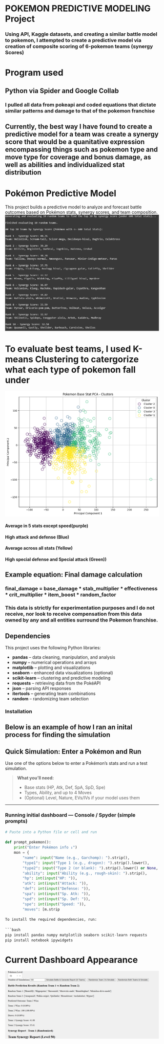 # POKEMON PREDICTIVE MODELING Project
### Using API, Kaggle datasets, and creating a similar battle model to pokemon, I attempted to create a predictive model via creation of composite scoring of 6-pokemon teams (synergy Scores)

# Program used
## Python via Spider and Google Collab 
### I pulled all data from pokeapi and coded equations that dictate similar patterns and damage to that of the pokemon franchise

## Currently, the best way I have found to create a predictive model for a team was create a synergy score that would be a quanitative expression encompassing things such as pokemon type and move type for coverage and bonus damage, as well as abilities and individualized stat distribution 
# Pokémon Predictive Model
This project builds a predictive model to analyze and forecast battle outcomes based on Pokémon stats, synergy scores, and team composition.
![Synergy Score Example](images/synergy.png)
# To evaluate best teams, I used K-means Clustering to catergorize what each type of pokemon fall under
![K-means Clustering for all known Pokemon](images/K-Means%20cluster.png)
#### Average in 5 stats except speed(purple)
#### High attack and defense (Blue)
#### Average across all stats (Yellow)
#### High special defense and Special attack (Green))

## Example equation: Final damage calculation
### final_damage = base_damage * stab_multiplier * effectiveness * crit_multiplier * item_boost * random_factor


### This data is strictly for experimentation purposes and I do not receive, nor look to receive compensation from this data owned by any and all entities surround the Pokemon franchise.

## Dependencies

This project uses the following Python libraries:

- **pandas** – data cleaning, manipulation, and analysis  
- **numpy** – numerical operations and arrays  
- **matplotlib** – plotting and visualizations  
- **seaborn** – enhanced data visualizations (optional)  
- **scikit-learn** – clustering and predictive modeling  
- **requests** – retrieving data from the PokéAPI  
- **json** – parsing API responses  
- **itertools** – generating team combinations  
- **random** – randomizing team selection  

### Installation


## Below is an example of how I ran an inital process for finding the simulation
## Quick Simulation: Enter a Pokémon and Run

Use one of the options below to enter a Pokémon’s stats and run a test simulation.

> **What you’ll need:**  
> - Base stats (HP, Atk, Def, SpA, SpD, Spe)  
> - Types, Ability, and up to 4 Moves  
> - (Optional) Level, Nature, EVs/IVs if your model uses them

---

### Running initial dashboard — Console / Spyder (simple prompts)

```python
# Paste into a Python file or cell and run

def prompt_pokemon():
    print("Enter Pokémon info ↓")
    mon = {
        "name": input("Name (e.g., Garchomp): ").strip(),
        "type1": input("Type 1 (e.g., dragon): ").strip().lower(),
        "type2": input("Type 2 (or blank): ").strip().lower() or None,
        "ability": input("Ability (e.g., rough-skin): ").strip(),
        "hp": int(input("HP: ")),
        "atk": int(input("Attack: ")),
        "def": int(input("Defense: ")),
        "spa": int(input("Sp. Atk: ")),
        "spd": int(input("Sp. Def: ")),
        "spe": int(input("Speed: ")),
        "moves": [m.strip

To install the required dependencies, run:

```bash
pip install pandas numpy matplotlib seaborn scikit-learn requests
pip install notebook ipywidgets
```
# Current Dashboard Appearance
![Head-to-Head Visualization](images/Head_to_head.png)
